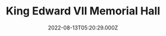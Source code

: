 ---
date: 2022-08-13T05:20:29.000Z
title: King Edward VII Memorial Hall
latitude: 52.24312313497365
longitude: 0.40308578628121483
category: checkin
---
